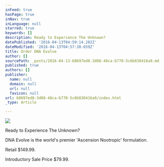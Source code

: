 ```yaml
---
inFeed: true
hasPage: true
inNav: true
inLanguage: null
starred: true
keywords: []
description: Ready to Experience The Unknown?
datePublished: '2016-04-13T04:59:14.282Z'
dateModified: '2016-04-13T04:57:30.659Z'
title: Order DNA Evolve
author: []
sourcePath: _posts/2016-04-13-68697ed8-3d08-48ca-b770-5c6b830416a9.md
published: true
authors: []
publisher:
  name: null
  domain: null
  url: null
  favicon: null
url: 68697ed8-3d08-48ca-b770-5c6b830416a9/index.html
_type: Article

---
```

![](https://the-grid-user-content.s3-us-west-2.amazonaws.com/e45a7063-40e5-4ba5-a547-e442db7e0f81.jpg)

Ready to Experience The Unknown?

DNA Evolve is the world's premier 'Ascension Nootropic' formulation. 

Retail $149.99\. 

Introductory Sale Price $79.99\.